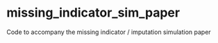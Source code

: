 # missing_indicator_sim_paper
Code to accompany the missing indicator / imputation simulation paper
